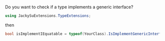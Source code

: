Do you want to check if a type implements a generic interface?

```csharp
using JackySuExtensions.TypeExtensions;
```

then
```csharp
bool isImplementIEquatable = typeof(YourClass).IsImplementGenericInterface(typeof(IEquatable<>));
```